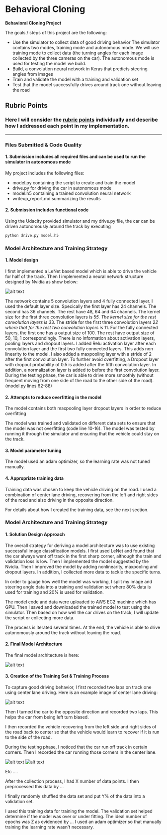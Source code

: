 # **Behavioral Cloning** 

**Behavioral Cloning Project**

The goals / steps of this project are the following:
* Use the simulator to collect data of good driving behavior
	The simulator contains two modes, training mode and autonomous mode. We will use training mode to collect data (the turning angles for each image collected by the three cameras on the car). The autonomous mode is used for testing the model we build. 
* Build, a convolution neural network in Keras that predicts steering angles from images
* Train and validate the model with a training and validation set
* Test that the model successfully drives around track one without leaving the road


[//]: # (Image References)

[image1]: ./examples/Nvidia.png "Model Visualization"
[image2]: ./examples/Final_structure.png "Final model"
[image3]: ./examples/center.jpg "center Image"
[image4]: ./examples/placeholder_small.png "Recovery Image"
[image5]: ./examples/placeholder_small.png "Recovery Image"
[image6]: ./examples/placeholder_small.png "Normal Image"
[image7]: ./examples/placeholder_small.png "Flipped Image"

## Rubric Points
### Here I will consider the [rubric points](https://review.udacity.com/#!/rubrics/432/view) individually and describe how I addressed each point in my implementation.  

---
### Files Submitted & Code Quality

#### 1. Submission includes all required files and can be used to run the simulator in autonomous mode

My project includes the following files:
* model.py containing the script to create and train the model
* drive.py for driving the car in autonomous mode
* model.h5 containing a trained convolution neural network 
* writeup_report.md summarizing the results

#### 2. Submission includes functional code
Using the Udacity provided simulator and my drive.py file, the car can be driven autonomously around the track by executing 
```sh
python drive.py model.h5
```

### Model Architecture and Training Strategy

#### 1. Model design

I first implemented a LeNet based model which is able to drive the vehicle for half of the track. Then I implemented a neural network structure designed by Nvidia as show below: 

![alt text][image1]

The network contains 5 convolution layers and 4 fully connected layer. I used the default layer size. Specically the first layer has 24 channels. The second has 36 channels. The rest have 48, 64 and 64 channels. The kernel size for the first three convolution layers is 5*5. The kernel size for the rest convolution layers is 3*3. The stride for the first three convolution layers 2*2 where that for the rest two convolution layers is 1*1. For the fully connected layers, the first one has a output size of 100. The rest have output size of 50, 10, 1 correspondingly. There is no information about activation layers, pooling layers and dropout layers. I added Relu activation layer after each convolution layer and the first two fully connected layers. This adds non-linearity to the model. I also added a maxpooling layer with a stride of 2 after the first convolution layer. To further avoid overfitting, a Dropout layer with dropout probability of 0.5 is added after the fifth convolution layer. In addition, a normalization layer is added to before the first convolution layer. During the testing phase, the car is able to drive more smoothly (without frequent moving from one side of the road to the other side of the road). 
(model.py lines 62-88)

#### 2. Attempts to reduce overfitting in the model

The model contains both maxpooling layer dropout layers in order to reduce overfitting 

The model was trained and validated on different data sets to ensure that the model was not overfitting (code line 10-16). The model was tested by running it through the simulator and ensuring that the vehicle could stay on the track.

#### 3. Model parameter tuning

The model used an adam optimizer, so the learning rate was not tuned manually.

#### 4. Appropriate training data

Training data was chosen to keep the vehicle driving on the road. I used a combination of center lane driving, recovering from the left and right sides of the road and also driving in the opposite direction. 

For details about how I created the training data, see the next section. 

### Model Architecture and Training Strategy

#### 1. Solution Design Approach

The overall strategy for deriving a model architecture was to use existing successful image classification models. I first used LeNet and found that the car always went off track in the first sharp corner, although the train and validation loss is low. Then I implemented the model suggested by the Nvidia. Then I improved the model by adding nonlinearity, maxpooling and dropout layers. In addition, I collected more data to tackle the specific turns. 

In order to gauge how well the model was working, I split my image and steering angle data into a training and validation set where 80% data is used for training and 20% is used for validation. 

The model code and data were uploaded to AWS EC2 machine which has GPU. Then I saved and downloaded the trained model to test using the simulator. Then based on how well the car drives on the track, I will update the script or collecting more data. 

The process is iterated several times. At the end, the vehicle is able to drive autonomously around the track without leaving the road.

#### 2. Final Model Architecture

The final model architecture is here: 

![alt text][image2]


#### 3. Creation of the Training Set & Training Process

To capture good driving behavior, I first recorded two laps on track one using center lane driving. Here is an example image of center lane driving:

![alt text][image3]

Then I turned the car to the opposite direction and recorded two laps. This helps the car from being left turn biased. 

I then recorded the vehicle recovering from the left side and right sides of the road back to center so that the vehicle would learn to recover if it is run to the side of the road. 

During the testing phase, I noticed that the car run off track in certain corners. Then I recorded the car running those corners in the center lane. 



![alt text][image6]
![alt text][image7]

Etc ....

After the collection process, I had X number of data points. I then preprocessed this data by ...


I finally randomly shuffled the data set and put Y% of the data into a validation set. 

I used this training data for training the model. The validation set helped determine if the model was over or under fitting. The ideal number of epochs was Z as evidenced by ... I used an adam optimizer so that manually training the learning rate wasn't necessary.

